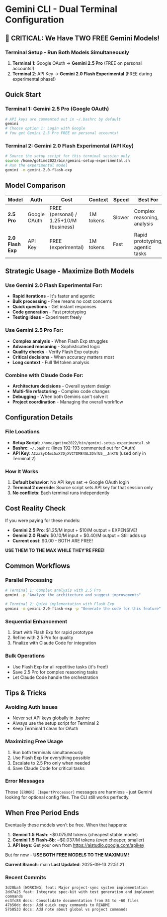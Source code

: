 # Gemini CLI - Dual Terminal Configuration

## 🚀 CRITICAL: We Have TWO FREE Gemini Models!

### Terminal Setup - Run Both Models Simultaneously
1. **Terminal 1**: Google OAuth → **Gemini 2.5 Pro** (FREE on personal accounts!)
2. **Terminal 2**: API Key → **Gemini 2.0 Flash Experimental** (FREE during experimental phase!)

## Quick Start

### Terminal 1: Gemini 2.5 Pro (Google OAuth)
```bash
# API keys are commented out in ~/.bashrc by default
gemini
# Choose option 1: Login with Google
# You get Gemini 2.5 Pro FREE on personal accounts!
```

### Terminal 2: Gemini 2.0 Flash Experimental (API Key)
```bash
# Source the setup script for this terminal session only
source /home/gotime2022/bin/gemini-setup-experimental.sh
# Run the experimental model
gemini -m gemini-2.0-flash-exp
```

## Model Comparison

| Model | Auth | Cost | Context | Speed | Best For |
|-------|------|------|---------|-------|----------|
| **2.5 Pro** | Google OAuth | FREE (personal) / $1.25+$10/M (business) | 1M tokens | Slower | Complex reasoning, analysis |
| **2.0 Flash Exp** | API Key | FREE (experimental) | 1M tokens | Fast | Rapid prototyping, agentic tasks |

## Strategic Usage - Maximize Both Models

### Use Gemini 2.0 Flash Experimental For:
- **Rapid iterations** - It's faster and agentic
- **Bulk processing** - Free means no cost concerns
- **Quick questions** - Get instant responses
- **Code generation** - Fast prototyping
- **Testing ideas** - Experiment freely

### Use Gemini 2.5 Pro For:
- **Complex analysis** - When Flash Exp struggles
- **Advanced reasoning** - Sophisticated logic
- **Quality checks** - Verify Flash Exp outputs
- **Critical decisions** - When accuracy matters most
- **Long context** - Full 1M token analysis

### Combine with Claude Code For:
- **Architecture decisions** - Overall system design
- **Multi-file refactoring** - Complex code changes
- **Debugging** - When both Geminis can't solve it
- **Project coordination** - Managing the overall workflow

## Configuration Details

### File Locations
- **Setup Script**: `/home/gotime2022/bin/gemini-setup-experimental.sh`
- **Bashrc**: `~/.bashrc` (lines 192-193 commented out for OAuth)
- **API Key**: `AIzaSyC4mL5xX7DjXVCTDM84SL2DhfU5__JnKTU` (used only in Terminal 2)

### How It Works
1. **Default behavior**: No API keys set → Google OAuth login
2. **Terminal 2 override**: Source script sets API key for that session only
3. **No conflicts**: Each terminal runs independently

## Cost Reality Check

If you were paying for these models:
- **Gemini 2.5 Pro**: $1.25/M input + $10/M output = EXPENSIVE!
- **Gemini 2.0 Flash**: $0.10/M input + $0.40/M output = Still adds up
- **Current cost**: $0.00 - BOTH ARE FREE!

**USE THEM TO THE MAX WHILE THEY'RE FREE!**

## Common Workflows

### Parallel Processing
```bash
# Terminal 1: Complex analysis with 2.5 Pro
gemini -p "Analyze the architecture and suggest improvements"

# Terminal 2: Quick implementation with Flash Exp
gemini -m gemini-2.0-flash-exp -p "Generate the code for this feature"
```

### Sequential Enhancement
1. Start with Flash Exp for rapid prototype
2. Refine with 2.5 Pro for quality
3. Finalize with Claude Code for integration

### Bulk Operations
- Use Flash Exp for all repetitive tasks (it's free!)
- Save 2.5 Pro for complex reasoning tasks
- Let Claude Code handle the orchestration

## Tips & Tricks

### Avoiding Auth Issues
- Never set API keys globally in .bashrc
- Always use the setup script for Terminal 2
- Keep Terminal 1 clean for OAuth

### Maximizing Free Usage
1. Run both terminals simultaneously
2. Use Flash Exp for everything possible
3. Escalate to 2.5 Pro only when needed
4. Save Claude Code for critical tasks

### Error Messages
Those `[ERROR] [ImportProcessor]` messages are harmless - just Gemini looking for optional config files. The CLI still works perfectly.

## When Free Period Ends

Eventually these models won't be free. When that happens:
1. **Gemini 1.5 Flash**: ~$0.075/M tokens (cheapest stable model)
2. **Gemini 1.5 Flash-8b**: ~$0.037/M tokens (even cheaper, smaller)
3. **API keys**: Get your own from https://aistudio.google.com/apikey

But for now - **USE BOTH FREE MODELS TO THE MAXIMUM!**
<!-- AUTO-CONTEXT-START -->

**Current Branch**: main
**Last Updated**: 2025-09-13 22:51:21

### Recent Commits
```
3d28ba5 [WORKING] feat: Major project-sync system implementation
2dd7a25 feat: Integrate spec-kit with test generation and implement commands
ec3fc88 docs: Consolidate documentation from 84 to ~60 files
47b50dc docs: Add quick copy commands to README
57b8533 docs: Add note about global vs project commands
```

<!-- AUTO-CONTEXT-END -->
